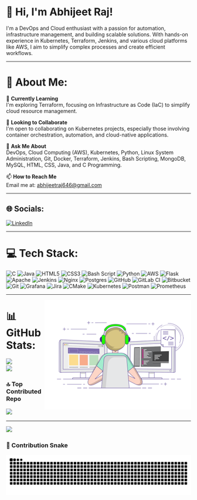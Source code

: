 # 👋 Hi, I'm Abhijeet Raj!  
I'm a DevOps and Cloud enthusiast with a passion for automation, infrastructure management, and building scalable solutions. With hands-on experience in Kubernetes, Terraform, Jenkins, and various cloud platforms like AWS, I aim to simplify complex processes and create efficient workflows. 

---

# 💫 About Me:
🌱 **Currently Learning**  
I'm exploring Terraform, focusing on Infrastructure as Code (IaC) to simplify cloud resource management.  

👯 **Looking to Collaborate**  
I'm open to collaborating on Kubernetes projects, especially those involving container orchestration, automation, and cloud-native applications.  

💬 **Ask Me About**  
DevOps, Cloud Computing (AWS), Kubernetes, Python, Linux System Administration, Git, Docker, Terraform, Jenkins, Bash Scripting, MongoDB, MySQL, HTML, CSS, Java, and C Programming.  

📫 **How to Reach Me**  
Email me at: [abhijeetraj646@gmail.com](mailto:abhijeetraj646@gmail.com)

---

## 🌐 Socials:
[![LinkedIn](https://img.shields.io/badge/LinkedIn-%230077B5.svg?logo=linkedin&logoColor=white)](https://linkedin.com/in/abhijeetraj646)  

---

# 💻 Tech Stack:
![C](https://img.shields.io/badge/c-%2300599C.svg?style=for-the-badge&logo=c&logoColor=white) 
![Java](https://img.shields.io/badge/java-%23ED8B00.svg?style=for-the-badge&logo=openjdk&logoColor=white) 
![HTML5](https://img.shields.io/badge/html5-%23E34F26.svg?style=for-the-badge&logo=html5&logoColor=white) 
![CSS3](https://img.shields.io/badge/css3-%231572B6.svg?style=for-the-badge&logo=css3&logoColor=white) 
![Bash Script](https://img.shields.io/badge/bash_script-%23121011.svg?style=for-the-badge&logo=gnu-bash&logoColor=white) 
![Python](https://img.shields.io/badge/python-3670A0?style=for-the-badge&logo=python&logoColor=ffdd54) 
![AWS](https://img.shields.io/badge/AWS-%23FF9900.svg?style=for-the-badge&logo=amazon-aws&logoColor=white) 
![Flask](https://img.shields.io/badge/flask-%23000.svg?style=for-the-badge&logo=flask&logoColor=white) 
![Apache](https://img.shields.io/badge/apache-%23D42029.svg?style=for-the-badge&logo=apache&logoColor=white) 
![Jenkins](https://img.shields.io/badge/jenkins-%232C5263.svg?style=for-the-badge&logo=jenkins&logoColor=white) 
![Nginx](https://img.shields.io/badge/nginx-%23009639.svg?style=for-the-badge&logo=nginx&logoColor=white) 
![Postgres](https://img.shields.io/badge/postgres-%23316192.svg?style=for-the-badge&logo=postgresql&logoColor=white) 
![GitHub](https://img.shields.io/badge/github-%23121011.svg?style=for-the-badge&logo=github&logoColor=white) 
![GitLab CI](https://img.shields.io/badge/gitlab%20CI-%23181717.svg?style=for-the-badge&logo=gitlab&logoColor=white) 
![Bitbucket](https://img.shields.io/badge/bitbucket-%230047B3.svg?style=for-the-badge&logo=bitbucket&logoColor=white) 
![Git](https://img.shields.io/badge/git-%23F05033.svg?style=for-the-badge&logo=git&logoColor=white) 
![Grafana](https://img.shields.io/badge/grafana-%23F46800.svg?style=for-the-badge&logo=grafana&logoColor=white) 
![Jira](https://img.shields.io/badge/jira-%230A0FFF.svg?style=for-the-badge&logo=jira&logoColor=white) 
![CMake](https://img.shields.io/badge/CMake-%23008FBA.svg?style=for-the-badge&logo=cmake&logoColor=white) 
![Kubernetes](https://img.shields.io/badge/kubernetes-%23326ce5.svg?style=for-the-badge&logo=kubernetes&logoColor=white) 
![Postman](https://img.shields.io/badge/Postman-FF6C37?style=for-the-badge&logo=postman&logoColor=white) 
![Prometheus](https://img.shields.io/badge/Prometheus-E6522C?style=for-the-badge&logo=Prometheus&logoColor=white)

---
<img align="right" alt="Coding" width="400" src="https://raw.githubusercontent.com/devSouvik/devSouvik/master/gif3.gif">

# 📊 GitHub Stats:
![](https://github-readme-stats.vercel.app/api?username=AbhijeetRaj646&theme=flat&hide_border=false&include_all_commits=false&count_private=true)<br/>
![](https://github-readme-streak-stats.herokuapp.com/?user=AbhijeetRaj646&theme=flat&hide_border=false)<br/>


### 🔝 Top Contributed Repo
![](https://github-contributor-stats.vercel.app/api?username=AbhijeetRaj646&limit=5&theme=flat&combine_all_yearly_contributions=true)

---

[![](https://visitcount.itsvg.in/api?id=AbhijeetRaj646&icon=0&color=0)](https://visitcount.itsvg.in)

### 🐍 Contribution Snake
![Snake animation](https://raw.githubusercontent.com/AbhijeetRaj646/AbhijeetRaj646/output/github-contribution-grid-snake.svg)




